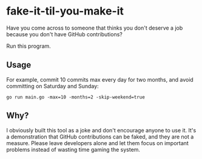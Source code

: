 # fake-it-til-you-make-it

Have you come across to someone that thinks you don't deserve
a job because you don't have GitHub contributions?

Run this program.

## Usage


For example, commit 10 commits max every day for two months,
and avoid committing on Saturday and Sunday:

```
go run main.go -max=10 -months=2 -skip-weekend=true
```
## Why?

I obviously built this tool as a joke and don't encourage anyone
to use it. It's a demonstration that GitHub contributions can be faked,
and they are not a measure.
Please leave developers alone and let them focus on important problems
instead of wasting time gaming the system.
